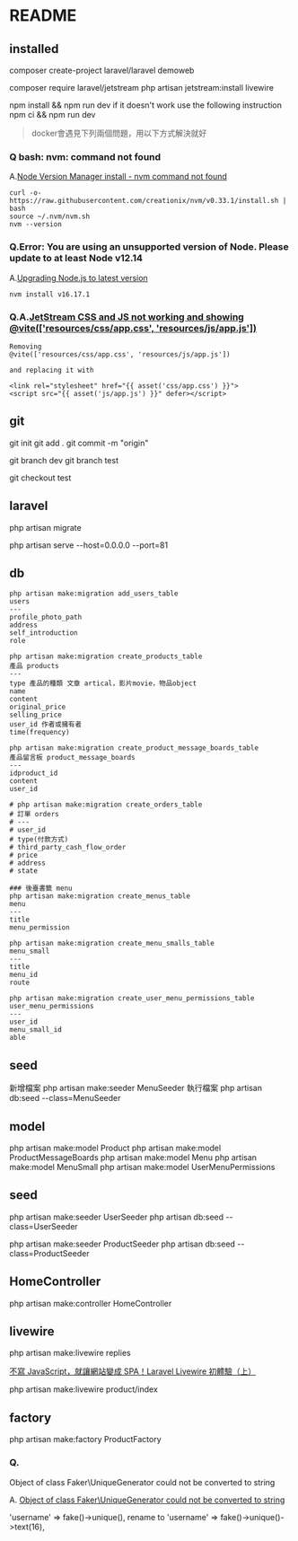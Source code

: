 # README
## installed
composer create-project laravel/laravel demoweb

composer require laravel/jetstream
php artisan jetstream:install livewire

npm install && npm run dev
if it doesn't work
use the following instruction
npm ci && npm run dev
> docker會遇見下列兩個問題，用以下方式解決就好

### Q bash: nvm: command not found
A.[Node Version Manager install - nvm command not found](https://stackoverflow.com/questions/16904658/node-version-manager-install-nvm-command-not-found)

~~~
curl -o- https://raw.githubusercontent.com/creationix/nvm/v0.33.1/install.sh | bash
source ~/.nvm/nvm.sh
nvm --version
~~~

### Q.Error: You are using an unsupported version of Node. Please update to at least Node v12.14
A.[Upgrading Node.js to latest version](https://stackoverflow.com/questions/10075990/upgrading-node-js-to-latest-version)
~~~
nvm install v16.17.1
~~~

### Q.A.[JetStream CSS and JS not working and showing @vite(['resources/css/app.css', 'resources/js/app.js'])](https://stackoverflow.com/questions/73180945/jetstream-css-and-js-not-working-and-showing-viteresources-css-app-css-re)

~~~
Removing 
@vite(['resources/css/app.css', 'resources/js/app.js'])

and replacing it with

<link rel="stylesheet" href="{{ asset('css/app.css') }}">
<script src="{{ asset('js/app.js') }}" defer></script>
~~~

## git
git init
git add .
git commit -m "origin"

git branch dev
git branch test

git checkout test

## laravel

php artisan migrate

php artisan serve --host=0.0.0.0 --port=81

## db

~~~
php artisan make:migration add_users_table
users
---
profile_photo_path
address
self_introduction
role

php artisan make:migration create_products_table
產品 products
---
type 產品的種類 文章 artical，影片movie，物品object
name
content
original_price
selling_price
user_id 作者或擁有者
time(frequency)

php artisan make:migration create_product_message_boards_table
產品留言板 product_message_boards
---
idproduct_id
content
user_id

# php artisan make:migration create_orders_table
# 訂單 orders
# ---
# user_id
# type(付款方式)
# third_party_cash_flow_order
# price
# address
# state

### 後臺書籤 menu
php artisan make:migration create_menus_table
menu
---
title
menu_permission

php artisan make:migration create_menu_smalls_table
menu_small
---
title
menu_id
route

php artisan make:migration create_user_menu_permissions_table
user_menu_permissions
---
user_id
menu_small_id
able

~~~
## seed

新增檔案
php artisan make:seeder MenuSeeder
執行檔案
php artisan db:seed --class=MenuSeeder

## model
php artisan make:model Product
php artisan make:model ProductMessageBoards
php artisan make:model Menu
php artisan make:model MenuSmall
php artisan make:model UserMenuPermissions

## seed
php artisan make:seeder UserSeeder
php artisan db:seed --class=UserSeeder

php artisan make:seeder ProductSeeder
php artisan db:seed --class=ProductSeeder

## HomeController

php artisan make:controller HomeController

## livewire
php artisan make:livewire replies

[不寫 JavaScript，就讓網站變成 SPA！Laravel Livewire 初體驗（上）](https://docfunc.com/posts/35/%E4%B8%8D%E5%AF%AB-javascript%E5%B0%B1%E8%AE%93%E7%B6%B2%E7%AB%99%E8%AE%8A%E6%88%90-spalaravel-livewire-%E5%88%9D%E9%AB%94%E9%A9%97%E4%B8%8A-post)

php artisan make:livewire product/index

## factory
php artisan make:factory ProductFactory

### Q.
Object of class Faker\UniqueGenerator could not be converted to string

A.
[Object of class Faker\UniqueGenerator could not be converted to string](https://stackoverflow.com/questions/73775777/object-of-class-faker-uniquegenerator-could-not-be-converted-to-string)

'username' => fake()->unique(),
rename to
'username' => fake()->unique()->text(16),
